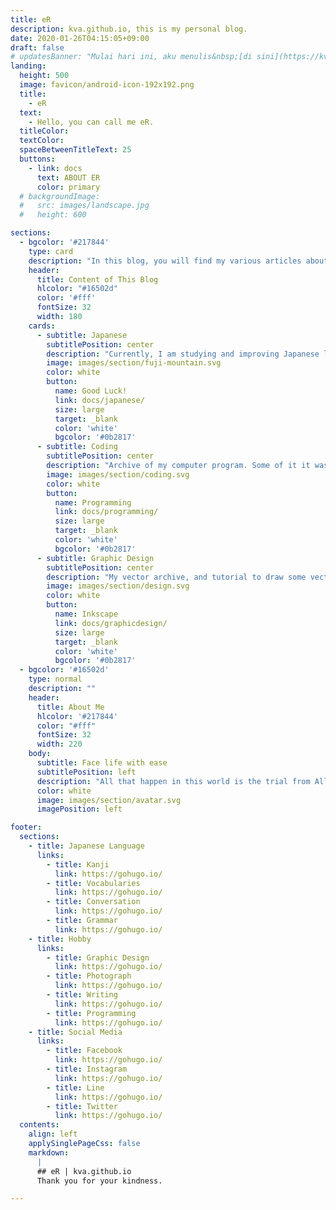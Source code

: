 ```yaml
---
title: eR
description: kva.github.io, this is my personal blog.
date: 2020-01-26T04:15:05+09:00
draft: false
# updatesBanner: "Mulai hari ini, aku menulis&nbsp;[di sini](https://kva.github.io/)." 
landing:
  height: 500
  image: favicon/android-icon-192x192.png
  title:
    - eR
  text:
    - Hello, you can call me eR.
  titleColor:
  textColor:
  spaceBetweenTitleText: 25
  buttons:
    - link: docs
      text: ABOUT ER
      color: primary
  # backgroundImage: 
  #   src: images/landscape.jpg
  #   height: 600

sections:
  - bgcolor: '#217844'
    type: card
    description: "In this blog, you will find my various articles about :"
    header: 
      title: Content of This Blog
      hlcolor: "#16502d"
      color: '#fff'
      fontSize: 32
      width: 180
    cards:
      - subtitle: Japanese
        subtitlePosition: center
        description: "Currently, I am studying and improving Japanese language skill."
        image: images/section/fuji-mountain.svg
        color: white
        button: 
          name: Good Luck!
          link: docs/japanese/
          size: large
          target: _blank
          color: 'white'
          bgcolor: '#0b2817'
      - subtitle: Coding
        subtitlePosition: center
        description: "Archive of my computer program. Some of it it was done, and some in progress."
        image: images/section/coding.svg
        color: white
        button: 
          name: Programming
          link: docs/programming/
          size: large
          target: _blank
          color: 'white'
          bgcolor: '#0b2817'
      - subtitle: Graphic Design
        subtitlePosition: center
        description: "My vector archive, and tutorial to draw some vector using Inkscape."
        image: images/section/design.svg
        color: white
        button: 
          name: Inkscape
          link: docs/graphicdesign/
          size: large
          target: _blank
          color: 'white'
          bgcolor: '#0b2817'
  - bgcolor: '#16502d'
    type: normal
    description: ""
    header:
      title: About Me
      hlcolor: '#217844'
      color: "#fff"
      fontSize: 32
      width: 220
    body:
      subtitle: Face life with ease
      subtitlePosition: left
      description: "All that happen in this world is the trial from Allah, it can be ease trial or hardship trial. That's why I try to accept both with smile. I ever be the best, and ever be the worst. But Allah covers my bad, so people think that I m goog person. May Allah forgive my sins."
      color: white
      image: images/section/avatar.svg
      imagePosition: left

footer:
  sections:
    - title: Japanese Language
      links:
        - title: Kanji
          link: https://gohugo.io/
        - title: Vocabularies
          link: https://gohugo.io/
        - title: Conversation
          link: https://gohugo.io/
        - title: Grammar
          link: https://gohugo.io/
    - title: Hobby
      links:
        - title: Graphic Design
          link: https://gohugo.io/
        - title: Photograph
          link: https://gohugo.io/
        - title: Writing
          link: https://gohugo.io/
        - title: Programming
          link: https://gohugo.io/
    - title: Social Media
      links:
        - title: Facebook
          link: https://gohugo.io/
        - title: Instagram
          link: https://gohugo.io/
        - title: Line
          link: https://gohugo.io/
        - title: Twitter
          link: https://gohugo.io/
  contents: 
    align: left
    applySinglePageCss: false
    markdown:
      |
      ## eR | kva.github.io
      Thank you for your kindness.

---
```

